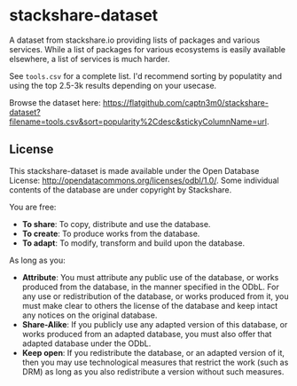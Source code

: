 # stackshare-dataset

A dataset from stackshare.io providing lists of packages and various services. While a list of packages for
various ecosystems is easily available elsewhere, a list of services is much harder.

See `tools.csv` for a complete list. I'd recommend sorting by populatity and using the top 2.5-3k results
depending on your usecase.

Browse the dataset here: <https://flatgithub.com/captn3m0/stackshare-dataset?filename=tools.csv&sort=popularity%2Cdesc&stickyColumnName=url>.

## License

This stackshare-dataset is made available under the Open Database License: http://opendatacommons.org/licenses/odbl/1.0/. 
Some individual contents of the database are under copyright by Stackshare.

You are free:

* **To share**: To copy, distribute and use the database.
* **To create**: To produce works from the database.
* **To adapt**: To modify, transform and build upon the database.

As long as you:

* **Attribute**: You must attribute any public use of the database, or works produced from the database, in the manner specified in the ODbL. For any use or redistribution of the database, or works produced from it, you must make clear to others the license of the database and keep intact any notices on the original database.
* **Share-Alike**: If you publicly use any adapted version of this database, or works produced from an adapted database, you must also offer that adapted database under the ODbL.
* **Keep open**: If you redistribute the database, or an adapted version of it, then you may use technological measures that restrict the work (such as DRM) as long as you also redistribute a version without such measures.
